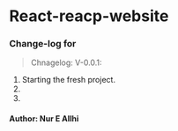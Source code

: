# React-reacp-website

### Change-log for

> Chnagelog: V-0.0.1:

1. Starting the fresh project.
2.
3.

#### Author: Nur E Allhi
